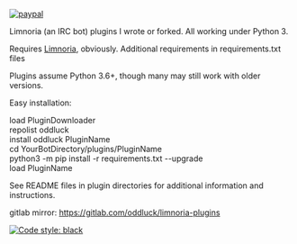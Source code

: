 [![paypal](https://www.paypalobjects.com/en_US/i/btn/btn_donateCC_LG.gif)](https://www.paypal.com/cgi-bin/webscr?cmd=_s-xclick&hosted_button_id=T8E56M6SP9JH2)

Limnoria (an IRC bot) plugins I wrote or forked. All working under Python 3. 

Requires [Limnoria](https://github.com/ProgVal/Limnoria), obviously. Additional requirements in requirements.txt files

Plugins assume Python 3.6+, though many may still work with older versions.

Easy installation:

load PluginDownloader<br />
repolist oddluck<br />
install oddluck PluginName<br />
cd YourBotDirectory/plugins/PluginName<br />
python3 -m pip install -r requirements.txt --upgrade<br />
load PluginName<br />

See README files in plugin directories for additional information and instructions.

gitlab mirror: https://gitlab.com/oddluck/limnoria-plugins

[![Code style: black](https://img.shields.io/badge/code%20style-black-000000.svg)](https://github.com/psf/black)
